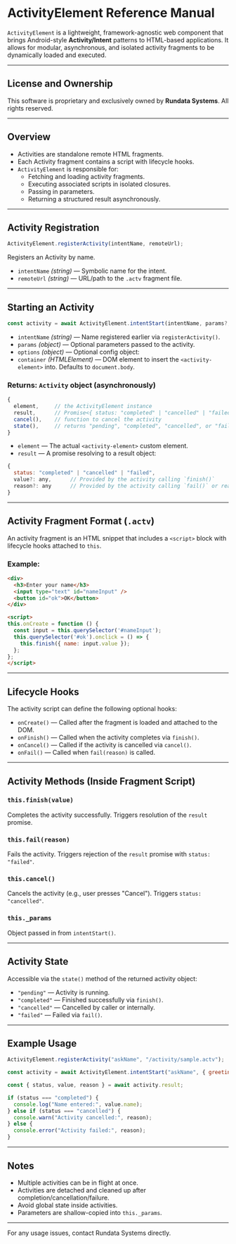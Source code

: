 # ActivityElement Reference Manual

`ActivityElement` is a lightweight, framework-agnostic web component that
brings Android-style **Activity/Intent** patterns to HTML-based applications.
It allows for modular, asynchronous, and isolated activity fragments to be
dynamically loaded and executed.

---

## License and Ownership

This software is proprietary and exclusively owned by **Rundata Systems**. All
rights reserved.

---

## Overview

- Activities are standalone remote HTML fragments.
- Each Activity fragment contains a script with lifecycle hooks.
- `ActivityElement` is responsible for:
  - Fetching and loading activity fragments.
  - Executing associated scripts in isolated closures.
  - Passing in parameters.
  - Returning a structured result asynchronously.

---

## Activity Registration

```js
ActivityElement.registerActivity(intentName, remoteUrl);
```

Registers an Activity by name.

- `intentName` *(string)* — Symbolic name for the intent.
- `remoteUrl` *(string)* — URL/path to the `.actv` fragment file.

---

## Starting an Activity

```js
const activity = await ActivityElement.intentStart(intentName, params?, options?);
```

- `intentName` *(string)* — Name registered earlier via `registerActivity()`.
- `params` *(object)* — Optional parameters passed to the activity.
- `options` *(object)* — Optional config object:
- `container` *(HTMLElement)* — DOM element to insert the
  `<activity-element>` into. Defaults to `document.body`.

### Returns: `Activity` object (asynchronously)

```js
{
  element,     // the ActivityElement instance
  result,      // Promise<{ status: "completed" | "cancelled" | "failed", value?, reason? }>
  cancel(),    // function to cancel the activity
  state(),     // returns "pending", "completed", "cancelled", or "failed"
}
```

- `element` — The actual `<activity-element>` custom element.
- `result` — A promise resolving to a result object:

```js
{
  status: "completed" | "cancelled" | "failed",
  value?: any,      // Provided by the activity calling `finish()`
  reason?: any      // Provided by the activity calling `fail()` or reason for cancellation
}
```

---

## Activity Fragment Format (`.actv`)

An activity fragment is an HTML snippet that includes a `<script>` block with
lifecycle hooks attached to `this`.

### Example:

```html
<div>
  <h3>Enter your name</h3>
  <input type="text" id="nameInput" />
  <button id="ok">OK</button>
</div>

<script>
this.onCreate = function () {
  const input = this.querySelector('#nameInput');
  this.querySelector('#ok').onclick = () => {
    this.finish({ name: input.value });
  };
};
</script>
```

---

## Lifecycle Hooks

The activity script can define the following optional hooks:

- `onCreate()` — Called after the fragment is loaded and attached to the DOM.
- `onFinish()` — Called when the activity completes via `finish()`.
- `onCancel()` — Called if the activity is cancelled via `cancel()`.
- `onFail()` — Called when `fail(reason)` is called.

---

## Activity Methods (Inside Fragment Script)

### `this.finish(value)`

Completes the activity successfully. Triggers resolution of the `result`
promise.

### `this.fail(reason)`

Fails the activity. Triggers rejection of the `result` promise with `status:
"failed"`.

### `this.cancel()`

Cancels the activity (e.g., user presses "Cancel"). Triggers `status:
"cancelled"`.

### `this._params`

Object passed in from `intentStart()`.

---

## Activity State

Accessible via the `state()` method of the returned activity object:

- `"pending"` — Activity is running.
- `"completed"` — Finished successfully via `finish()`.
- `"cancelled"` — Cancelled by caller or internally.
- `"failed"` — Failed via `fail()`.

---

## Example Usage

```js
ActivityElement.registerActivity("askName", "/activity/sample.actv");

const activity = await ActivityElement.intentStart("askName", { greeting: "Hello" });

const { status, value, reason } = await activity.result;

if (status === "completed") {
  console.log("Name entered:", value.name);
} else if (status === "cancelled") {
  console.warn("Activity cancelled:", reason);
} else {
  console.error("Activity failed:", reason);
}
```

---

## Notes

- Multiple activities can be in flight at once.
- Activities are detached and cleaned up after completion/cancellation/failure.
- Avoid global state inside activities.
- Parameters are shallow-copied into `this._params`.

---

For any usage issues, contact Rundata Systems directly.


